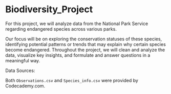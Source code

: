 # Biodiversity_Project
For this project, we will analyze data from the National Park Service regarding endangered species across various parks.

Our focus will be on exploring the conservation statuses of these species, identifying potential patterns or trends that may explain why certain species become endangered. Throughout the project, we will clean and analyze the data, visualize key insights, and formulate and answer questions in a meaningful way.

Data Sources:

Both `Observations.csv` and `Species_info.csv` were provided by Codecademy.com.
